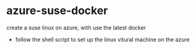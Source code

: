 # azure-suse-docker
create a suse linux on azure, with use the latest docker

* follow the shell script to set up the linux vitural machine on the azure
